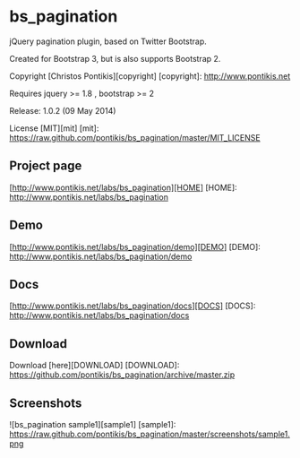bs_pagination
==============

jQuery pagination plugin, based on Twitter Bootstrap.

Created for Bootstrap 3, but is also supports Bootstrap 2.

Copyright [Christos Pontikis][copyright]
[copyright]: http://www.pontikis.net

Requires jquery >= 1.8 , bootstrap >= 2

Release: 1.0.2 (09 May 2014)

License [MIT][mit]
[mit]: https://raw.github.com/pontikis/bs_pagination/master/MIT_LICENSE


Project page
-----------
[http://www.pontikis.net/labs/bs_pagination][HOME]
[HOME]: http://www.pontikis.net/labs/bs_pagination

Demo
-----
[http://www.pontikis.net/labs/bs_pagination/demo][DEMO]
[DEMO]: http://www.pontikis.net/labs/bs_pagination/demo

Docs
-----
[http://www.pontikis.net/labs/bs_pagination/docs][DOCS]
[DOCS]: http://www.pontikis.net/labs/bs_pagination/docs

Download
--------
Download [here][DOWNLOAD]
[DOWNLOAD]: https://github.com/pontikis/bs_pagination/archive/master.zip

Screenshots
-----------
![bs_pagination sample1][sample1]
[sample1]: https://raw.github.com/pontikis/bs_pagination/master/screenshots/sample1.png